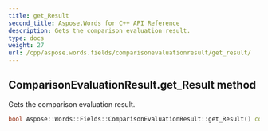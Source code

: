 ```yaml
---
title: get_Result
second_title: Aspose.Words for C++ API Reference
description: Gets the comparison evaluation result. 
type: docs
weight: 27
url: /cpp/aspose.words.fields/comparisonevaluationresult/get_result/
---
```

## ComparisonEvaluationResult.get_Result method


Gets the comparison evaluation result.

```cpp
bool Aspose::Words::Fields::ComparisonEvaluationResult::get_Result() const
```

